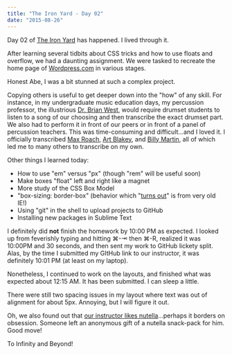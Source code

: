 ```yaml
---
title: "The Iron Yard - Day 02"
date: "2015-08-26"
---
```


Day 02 of [The Iron Yard](http://theironyard.com/) has happened. I lived through it.

After learning several tidbits about CSS tricks and how to use floats and overflow, we had a daunting assignment. We were tasked to recreate the home page of [Wordpress.com](https://wordpress.com/) in various stages.

Honest Abe, I was a bit stunned at such a complex project.

Copying others is useful to get deeper down into the "how" of any skill. For instance, in my undergraduate music education days, my percussion professor, the illustrious [Dr. Brian West](https://finearts.tcu.edu/faculty_staff/brian-a-west/), would require drumset students to listen to a song of our choosing and then transcribe the exact drumset part. We also had to perform it in front of our peers or in front of a panel of percussion teachers. This was time-consuming and difficult…and I loved it. I officially transcribed [Max Roach](http://www.drummerworld.com/drummers/Max_Roach.html), [Art Blakey](http://www.drummerworld.com/drummers/Art_Blakey.html), and [Billy Martin](http://www.drummerworld.com/drummers/Billy_Martin.html), all of which led me to many others to transcribe on my own.

Other things I learned today:
- How to use "em" versus "px" (though "rem" will be useful soon)
- Make boxes "float" left and right like a magnet
- More study of the CSS Box Model
- "box-sizing: border-box" (behavior which "[turns out](https://twitter.com/KarlVanHoet)" is from very old IE!)
- Using "git" in the shell to upload projects to GitHub
- Installing new packages in Sublime Text

I definitely did **not** finish the homework by 10:00 PM as expected. I looked up from feverishly typing and hitting ⌘-⇥ then ⌘-R, realized it was 10:00PM and 30 seconds, and then sent my work to GitHub lickety split. Alas, by the time I submitted my GItHub link to our instructor, it was definitely 10:01 PM (at least on my laptop).

Nonetheless, I continued to work on the layouts, and finished what was expected about 12:15 AM. It has been submitted. I can sleep a little.

There were still two spacing issues in my layout where text was out of alignment for about 5px. Annoying, but I will figure it out.

Oh, we also found out that [our instructor likes nutella](http://nutellahabit.com/)…perhaps it borders on obsession. Someone left an anonymous gift of a nutella snack-pack for him. Good move!

To Infinity and Beyond!
